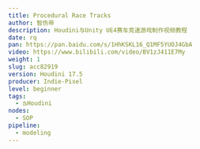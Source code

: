 ```yaml
---
title: Procedural Race Tracks
author: 智伤帝
description: Houdini与Unity UE4赛车竞速游戏制作视频教程
date: rq
pan: https://pan.baidu.com/s/1HhKSKL16_Q1MF5YUOJ4GbA
video: https://www.bilibili.com/video/BV1zJ411E7My
weight: 1
slug: acc82919
version: Houdini 17.5
producer: Indie-Pixel
level: beginner
tags:
  - ࠁHoudini
nodes:
  - SOP
pipeline:
  - modeling
---
```




